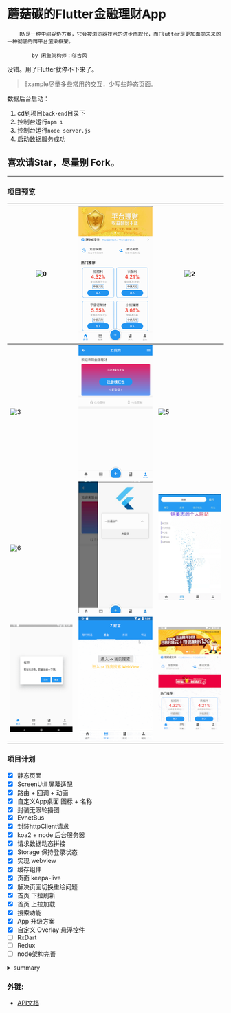 # 蘑菇碳的Flutter金融理财App

```
    RN是一种中间妥协方案，它会被浏览器技术的进步而取代，而Flutter是更加面向未来的一种彻底的跨平台渲染框架。

        by 闲鱼架构师：邬吉风
```

没错。用了Flutter就停不下来了。

> Example尽量多些常用的交互，少写些静态页面。

数据后台启动：
1. cd到项目`back-end`目录下
2. 控制台运行`npm i`
3. 控制台运行`node server.js`
4. 启动数据服务成功

## 喜欢请Star，尽量别 Fork。

***

### 项目预览
|![0](/preview/0.png)|![1](/preview/1.png)|![2](/preview/2.png)|
|---|---|---|
|![3](/preview/3.png)|![4](/preview/4.png)|![5](/preview/5.png)|
|![6](/preview/6.png)|![7](/preview/7.png)|![8](/preview/8.png)|
|![9](/preview/9.png)|![search](/preview/search.gif)|![update](/preview/update.gif)|
### 项目计划
* [x] 静态页面
* [x] ScreenUtil 屏幕适配
* [x] 路由 + 回调 + 动画
* [x] 自定义App桌面 图标 + 名称
* [x] 封装无限轮播图
* [x] EvnetBus
* [x] 封装httpClient请求
* [x] koa2 + node 后台服务器
* [x] 请求数据动态拼接
* [x] Storage 保持登录状态
* [x] 实现 webview
* [x] 缓存组件
* [x] 页面 keepa-live
* [x] 解决页面切换重绘问题
* [x] 首页 下拉刷新
* [x] 首页 上拉加载
* [x] 搜索功能
* [x] App 升级方案
* [x] 自定义 Overlay 悬浮控件
* [ ] RxDart
* [ ] Redux
* [ ] node架构完善

<details>
    <summary>summary</summary>
.

> 巴拉巴拉

.

</details>

### 外链:
- [API文档](https://flutter.io/docs/get-started/codelab)
